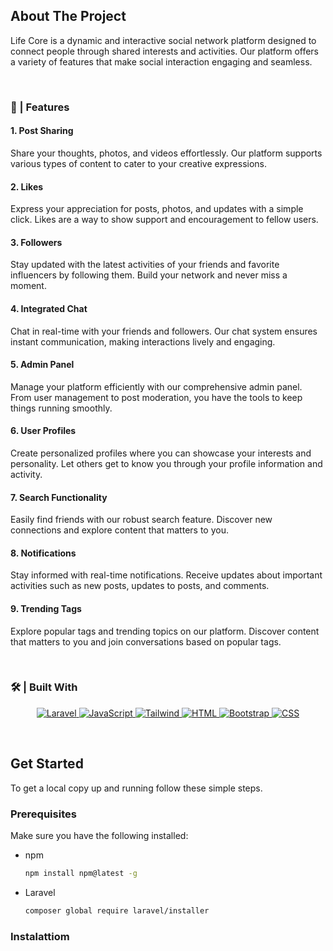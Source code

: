 <!-- ABOUT THE PROJECT -->
## About The Project



Life Core is a dynamic and interactive social network platform designed to connect people through shared interests and activities. Our platform offers a variety of features that make social interaction engaging and seamless.

<br>

### 🌟 | Features

#### 1. Post Sharing
Share your thoughts, photos, and videos effortlessly. Our platform supports various types of content to cater to your creative expressions.

#### 2. Likes
Express your appreciation for posts, photos, and updates with a simple click. Likes are a way to show support and encouragement to fellow users.

#### 3. Followers
Stay updated with the latest activities of your friends and favorite influencers by following them. Build your network and never miss a moment.

#### 4. Integrated Chat
Chat in real-time with your friends and followers. Our chat system ensures instant communication, making interactions lively and engaging.

#### 5. Admin Panel
Manage your platform efficiently with our comprehensive admin panel. From user management to post moderation, you have the tools to keep things running smoothly.

#### 6. User Profiles
Create personalized profiles where you can showcase your interests and personality. Let others get to know you through your profile information and activity.

#### 7. Search Functionality
Easily find friends with our robust search feature. Discover new connections and explore content that matters to you.

#### 8. Notifications
Stay informed with real-time notifications. Receive updates about important activities such as new posts, updates to posts, and comments.

#### 9. Trending Tags
Explore popular tags and trending topics on our platform. Discover content that matters to you and join conversations based on popular tags.

<br>

### 🛠️ | Built With

<p align="center">
  <a href="https://laravel.com">
    <img src="https://img.shields.io/badge/laravel-%23FF2D20.svg?style=for-the-badge&logo=laravel&logoColor=white" alt="Laravel">
  </a>
  <a href="https://www.javascript.com">
    <img src="https://img.shields.io/badge/javascript-%23323330.svg?style=for-the-badge&logo=javascript&logoColor=%23F7DF1E" alt="JavaScript">
  </a>
  <a href="https://tailwindcss.com">
    <img src="https://img.shields.io/badge/tailwindcss-%2338B2AC.svg?style=for-the-badge&logo=tailwind-css&logoColor=white" alt="Tailwind">
  </a>
  <a href="https://developer.mozilla.org/en-US/docs/Web/Guide/HTML/HTML5">
    <img src="https://img.shields.io/badge/html5-%23E34F26.svg?style=for-the-badge&logo=html5&logoColor=white" alt="HTML">
  </a>
  <a href="https://getbootstrap.com">
    <img src="https://img.shields.io/badge/bootstrap-%238511FA.svg?style=for-the-badge&logo=bootstrap&logoColor=white" alt="Bootstrap">
  </a>
  <a href="https://www.w3.org/Style/CSS/Overview.en.html">
    <img src="https://img.shields.io/badge/CSScss-%2338B2AC.svg?style=for-the-badge&logo=CSS-css&logoColor=white" alt="CSS">
  </a>
</p>

<br>

## Get Started
To get a local copy up and running follow these simple steps.

### Prerequisites

Make sure you have the following installed:
* npm
  ```sh
  npm install npm@latest -g


* Laravel
  ```sh
  composer global require laravel/installer

### Instalattiom

